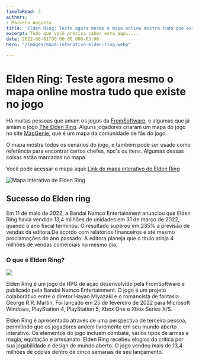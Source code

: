 ```yaml
---
timeToRead: 3
authors:
- Marcelo Augusto
title: 'Elden Ring: Teste agora mesmo o mapa online mostra tudo que existe no jogo'
excerpt: Tudo que você precisa saber está aqui....
date: 2022-08-01T00:00:00.000-03:00
hero: "/images/mapa-interativo-elden-ring.webp"

---
```

# Elden Ring: Teste agora mesmo o mapa online mostra tudo que existe no jogo

  
Há muitas pessoas que amam os jogos da [FromSoftware](https://www.fromsoftware.jp/ww/), e algumas que já amam o jogo [The Elden Ring](https://www.metacritic.com/game/pc/elden-ring). Alguns jogadores criaram um mapa do jogo no site [MapGenie](https://mapgenie.io/elden-ring/maps/the-lands-between), que é um mapa da comunidade de fãs do jogo.

O mapa mostra todos os cenários do jogo, e também pode ser usado como referência para encontrar certos chefes, npc's ou itens. Algumas dessas coisas estão marcadas no mapa.  
  
Você pode acessar o mapa aqui: [Link do mapa interativo de Elden Ring](https://mapgenie.io/elden-ring/maps/the-lands-between)  
  
  
![Mapa interativo de Elden Ring](/images/mapa-interativo-elden-ring.webp "Mapa interativo de Elden Ring")

## Sucesso do Elden ring

Em 11 de maio de 2022, a Bandai Namco Entertainment anunciou que Elden Ring havia vendido 13,4 milhões de unidades em 31 de março de 2022, quando o ano fiscal terminou. O resultado superou em 235% a previsão de vendas da editora.De acordo com relatórios financeiros e até mesmo proclamações do ano passado. A editora planeja que o título atinja 4 milhões de vendas comerciais no mesmo dia.

### O que é Elden Ring?

![](/images/elden_ring_capa.webp)

Elden Ring é um jogo de RPG de ação desenvolvido pela FromSoftware e publicado pela Bandai Namco Entertainment. O jogo é um projeto colaborativo entre o diretor Hayao Miyazaki e o romancista de fantasia George R.R. Martin. Foi lançado em 25 de fevereiro de 2022 para Microsoft Windows, PlayStation 4, PlayStation 5, Xbox One e Xbox Series X/S.

Elden Ring é apresentado através de uma perspectiva de terceira pessoa, permitindo que os jogadores andem livremente em seu mundo aberto interativo. Os elementos do jogo incluem combate, vários tipos de armas e magia, equitação e artesanato. Elden Ring recebeu elogios da crítica por sua jogabilidade e design de mundo aberto. O jogo vendeu mais de 13,4 milhões de cópias dentro de cinco semanas de seu lançamento.